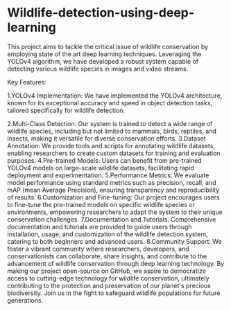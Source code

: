 # Wildlife-detection-using-deep-learning
This project aims to tackle the critical issue of wildlife conservation by employing state of the art deep learning techniques. Leveraging the YOLOv4 algorithm, we have developed a robust system capable of detecting various wildlife species in images and video streams.

Key Features:

1.YOLOv4 Implementation: We have implemented the YOLOv4 architecture, known for its exceptional accuracy and speed in object detection tasks, tailored specifically for wildlife detection.

2.Multi-Class Detection: Our system is trained to detect a wide range of wildlife species, including but not limited to mammals, birds, reptiles, and insects, making it versatile for diverse conservation efforts.
3.Dataset Annotation: We provide tools and scripts for annotating wildlife datasets, enabling researchers to create custom datasets for training and evaluation purposes.
4.Pre-trained Models: Users can benefit from pre-trained YOLOv4 models on large-scale wildlife datasets, facilitating rapid deployment and experimentation.
5.Performance Metrics: We evaluate model performance using standard metrics such as precision, recall, and mAP (mean Average Precision), ensuring transparency and reproducibility of results.
6.Customization and Fine-tuning: Our project encourages users to fine-tune the pre-trained models on specific wildlife species or environments, empowering researchers to adapt the system to their unique conservation challenges.
7.Documentation and Tutorials: Comprehensive documentation and tutorials are provided to guide users through installation, usage, and customization of the wildlife detection system, catering to both beginners and advanced users.
8.Community Support: We foster a vibrant community where researchers, developers, and conservationists can collaborate, share insights, and contribute to the advancement of wildlife conservation through deep learning technology.
By making our project open-source on GitHub, we aspire to democratize access to cutting-edge technology for wildlife conservation, ultimately contributing to the protection and preservation of our planet's precious biodiversity. Join us in the fight to safeguard wildlife populations for future generations.
